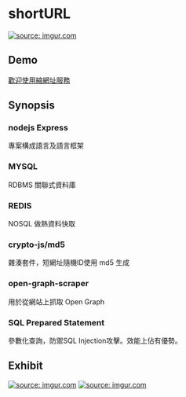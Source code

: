 # shortURL
<a href="https://imgur.com/xAjd1es"><img src="https://i.imgur.com/xAjd1es.png" title="source: imgur.com" /></a>
## Demo
<a href="https://stormy-fortress-99809.herokuapp.com/">歡迎使用縮網址服務</a>
## Synopsis

### nodejs Express
專案構成語言及語言框架
### MYSQL
RDBMS 關聯式資料庫
### REDIS
NOSQL 做熱資料快取
### crypto-js/md5
雜湊套件，短網址隨機ID使用 md5 生成
### open-graph-scraper
用於從網站上抓取 Open Graph
### SQL Prepared Statement
參數化查詢，防禦SQL Injection攻擊。效能上佔有優勢。
## Exhibit
<a href="https://imgur.com/rM9iBsP"><img src="https://i.imgur.com/rM9iBsP.png" title="source: imgur.com" /></a>
<a href="https://imgur.com/xbOA55Y"><img src="https://i.imgur.com/xbOA55Y.png" title="source: imgur.com" /></a>
